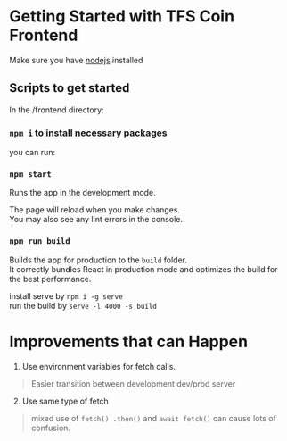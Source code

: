 # Getting Started with TFS Coin Frontend

Make sure you have [nodejs](https://nodejs.org/en) installed 
## Scripts to get started


In the /frontend directory: 

### `npm i` to install necessary packages

you can run:


### `npm start`

Runs the app in the development mode.

The page will reload when you make changes.\
You may also see any lint errors in the console.

### `npm run build`

Builds the app for production to the `build` folder.\
It correctly bundles React in production mode and optimizes the build for the best performance.

install serve by `npm i -g serve` \
run the build by `serve -l 4000 -s build`


# Improvements that can Happen

1. Use environment variables for fetch calls.
> Easier transition between development dev/prod server

2. Use same type of fetch
> mixed use of `fetch() .then()` and `await fetch()` can cause lots of confusion.

